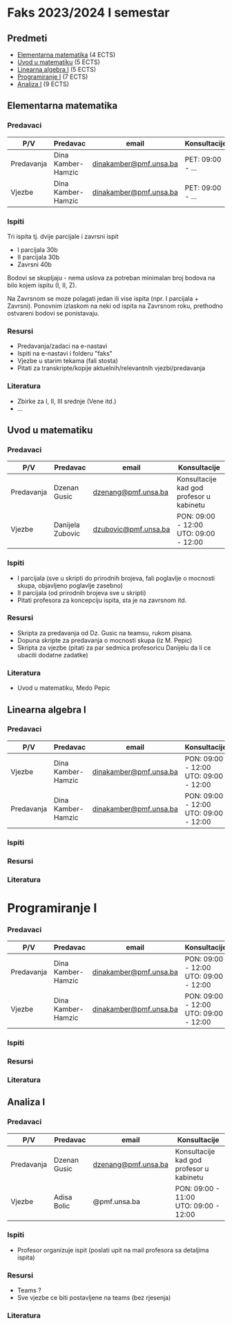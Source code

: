 # Faks 2023/2024 I semestar
## Predmeti
- [Elementarna matematika](#Elementarna-matematika) (4 ECTS)
- [Uvod u matematiku](#Uvod-u-matematiku) (5 ECTS)
- [Linearna algebra I](#Linearna-algebra-I) (5 ECTS)
- [Programiranje I](#Programiranje-I) (7 ECTS)
- [Analiza I](#analiza-i) (9 ECTS)

## Elementarna matematika
### Predavaci
| P/V | Predavac | email | Konsultacije
| ----------- | ----------- | ----------- | ----------- |
| Predavanja | Dina Kamber-Hamzic | dinakamber@pmf.unsa.ba | PET: 09:00 - ...
| Vjezbe | Dina Kamber-Hamzic | dinakamber@pmf.unsa.ba | PET: 09:00 - ...
### Ispiti
Tri ispita tj. dvije parcijale i zavrsni ispit
- I parcijala 30b
- II parcijala 30b
- Zavrsni 40b

Bodovi se skupljaju - nema uslova za potreban minimalan broj bodova na bilo kojem ispitu (I, II, Z).

Na Zavrsnom se moze polagati jedan ili vise ispita (npr. I parcijala + Zavrsni).
Ponovnim izlaskom na neki od ispita na Zavrsnom roku, prethodno ostvareni bodovi se ponistavaju.
### Resursi
- Predavanja/zadaci na e-nastavi
- Ispiti na e-nastavi i folderu "faks"
- Vjezbe u starim tekama (fali stosta)
- Pitati za transkripte/kopije aktuelnih/relevantnih vjezbi/predavanja

### Literatura
- Zbirke za I, II, III srednje (Vene itd.)
- ...


## Uvod u matematiku

### Predavaci
| P/V | Predavac | email | Konsultacije
| ----------- | ----------- | ----------- | ----------- |
| Predavanja | Dzenan Gusic | dzenang@pmf.unsa.ba | Konsultacije kad god profesor u kabinetu
| Vjezbe | Danijela Zubovic | dzubovic@pmf.unsa.ba | PON: 09:00 - 12:00<br>UTO: 09:00 - 12:00
### Ispiti
- I parcijala (sve u skripti do prirodnih brojeva, fali poglavlje o mocnosti skupa, objavljeno poglavlje zasebno)
- II parcijala (od prirodnih brojeva sve u skripti)
- Pitati profesora za koncepciju ispita, sta je na zavrsnom itd.
### Resursi
- Skripta za predavanja od Dz. Gusic na teamsu, rukom pisana.
- Dopuna skripte za predavanja o mocnosti skupa (iz M. Pepic)
- Skripta za vjezbe (pitati za par sedmica profesoricu Danijelu da li ce ubaciti dodatne zadatke)
### Literatura
- Uvod u matematiku, Medo Pepic

## Linearna algebra I

### Predavaci
| P/V | Predavac | email | Konsultacije
| ----------- | ----------- | ----------- | ----------- |
| Vjezbe | Dina Kamber-Hamzic | dinakamber@pmf.unsa.ba | PON: 09:00 - 12:00<br>UTO: 09:00 - 12:00
| Predavanja | Dina Kamber-Hamzic | dinakamber@pmf.unsa.ba | PON: 09:00 - 12:00<br>UTO: 09:00 - 12:00
### Ispiti

### Resursi

### Literatura


# Programiranje I

### Predavaci
| P/V | Predavac | email | Konsultacije
| ----------- | ----------- | ----------- | ----------- |
| Predavanja | Dina Kamber-Hamzic | dinakamber@pmf.unsa.ba | PON: 09:00 - 12:00<br>UTO: 09:00 - 12:00
| Vjezbe | Dina Kamber-Hamzic | dinakamber@pmf.unsa.ba | PON: 09:00 - 12:00<br>UTO: 09:00 - 12:00
### Ispiti

### Resursi

### Literatura


## Analiza I

### Predavaci
| P/V | Predavac | email | Konsultacije
| ----------- | ----------- | ----------- | ----------- |
| Predavanja | Dzenan Gusic | dzenang@pmf.unsa.ba | Konsultacije kad god profesor u kabinetu
| Vjezbe | Adisa Bolic | @pmf.unsa.ba | PON: 09:00 - 11:00<br>UTO: 09:00 - 12:00
### Ispiti
- Profesor organizuje ispit (poslati upit na mail profesora sa detaljima ispita)
### Resursi
- Teams ?
- Sve vjezbe ce biti postavljene na teams (bez rjesenja)
### Literatura
